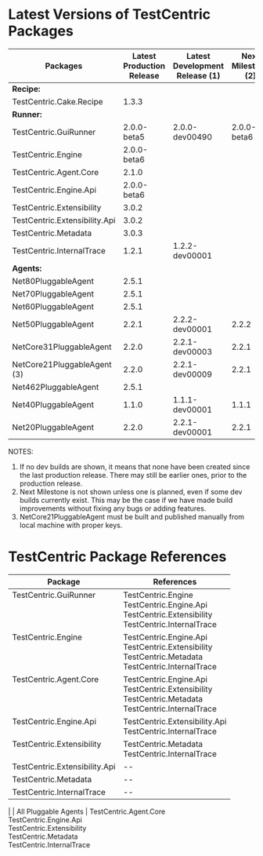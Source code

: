 # Latest Versions of TestCentric Packages


|         Packages       | Latest<br>Production<br>Release | Latest<br>Development<br>Release (1) | Next<br>Milestone (2) |
| ----------------------------- | --------------- | ---------------- | ------------ |
| **Recipe:**                   |                 |                  |              |
| TestCentric.Cake.Recipe       | 1.3.3           |                  |              |
| **Runner:**                   |                 |                  |              |
| TestCentric.GuiRunner         | 2.0.0-beta5     | 2.0.0-dev00490   | 2.0.0-beta6  | 
| TestCentric.Engine            | 2.0.0-beta6     |                  |              |
| TestCentric.Agent.Core        | 2.1.0           |                  |              |
| TestCentric.Engine.Api        | 2.0.0-beta6     |                  |              |
| TestCentric.Extensibility     | 3.0.2           |                  |              |
| TestCentric.Extensibility.Api | 3.0.2           |                  |              |
| TestCentric.Metadata          | 3.0.3           |                  |              |
| TestCentric.InternalTrace     | 1.2.1           | 1.2.2-dev00001   |              |
| **Agents:**                   |                 |                  |              |
| Net80PluggableAgent           | 2.5.1           |                  |              |
| Net70PluggableAgent           | 2.5.1           |                  |              |
| Net60PluggableAgent           | 2.5.1           |                  |              |
| Net50PluggableAgent           | 2.2.1           | 2.2.2-dev00001   | 2.2.2        |
| NetCore31PluggableAgent       | 2.2.0           | 2.2.1-dev00003   | 2.2.1        |
| NetCore21PluggableAgent (3)   | 2.2.0           | 2.2.1-dev00009   | 2.2.1        |
| Net462PluggableAgent          | 2.5.1           |                  |              |
| Net40PluggableAgent           | 1.1.0           | 1.1.1-dev00001   | 1.1.1        |
| Net20PluggableAgent           | 2.2.0           | 2.2.1-dev00001   | 2.2.1        |


NOTES:

1. If no dev builds are shown, it means that none have been created since the last production release.
   There may still be earlier ones, prior to the production release.
2. Next Milestone is not shown unless one is planned, even if some dev builds currently exist. This may
   be the case if we have made build improvements without fixing any bugs or adding features.
3. NetCore21PluggableAgent must be built and published manually from local machine with proper keys. 

# TestCentric Package References

| Package                                | References          |
| -------------------------------------- | ------------------- |
| TestCentric.GuiRunner<br><br><br><br>  | TestCentric.Engine<br>TestCentric.Engine.Api<br>TestCentric.Extensibility<br>TestCentric.InternalTrace
| TestCentric.Engine<br><br><br><br>     | TestCentric.Engine.Api<br>TestCentric.Extensibility<br>TestCentric.Metadata<br>TestCentric.InternalTrace
| TestCentric.Agent.Core<br><br><br><br> | TestCentric.Engine.Api<br>TestCentric.Extensibility<br>TestCentric.Metadata<br>TestCentric.InternalTrace
| TestCentric.Engine.Api<br><br>         | TestCentric.Extensibility.Api<br>TestCentric.InternalTrace
| TestCentric.Extensibility<br><br>      | TestCentric.Metadata<br>TestCentric.InternalTrace
| TestCentric.Extensibility.Api          | --
| TestCentric.Metadata                   | --
| TestCentric.InternalTrace              | --
| 
| All Pluggable Agents | TestCentric.Agent.Core<br>TestCentric.Engine.Api<br>TestCentric.Extensibility<br>TestCentric.Metadata<br>TestCentric.InternalTrace